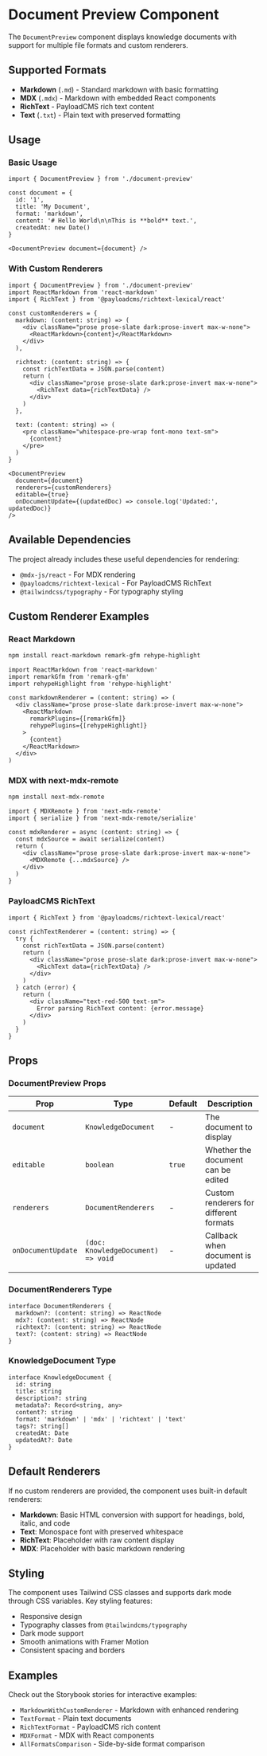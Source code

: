 # Document Preview Component

The `DocumentPreview` component displays knowledge documents with support for multiple file formats and custom renderers.

## Supported Formats

- **Markdown** (`.md`) - Standard markdown with basic formatting
- **MDX** (`.mdx`) - Markdown with embedded React components  
- **RichText** - PayloadCMS rich text content
- **Text** (`.txt`) - Plain text with preserved formatting

## Usage

### Basic Usage

```tsx
import { DocumentPreview } from './document-preview'

const document = {
  id: '1',
  title: 'My Document',
  format: 'markdown',
  content: '# Hello World\n\nThis is **bold** text.',
  createdAt: new Date()
}

<DocumentPreview document={document} />
```

### With Custom Renderers

```tsx
import { DocumentPreview } from './document-preview'
import ReactMarkdown from 'react-markdown'
import { RichText } from '@payloadcms/richtext-lexical/react'

const customRenderers = {
  markdown: (content: string) => (
    <div className="prose prose-slate dark:prose-invert max-w-none">
      <ReactMarkdown>{content}</ReactMarkdown>
    </div>
  ),
  
  richtext: (content: string) => {
    const richTextData = JSON.parse(content)
    return (
      <div className="prose prose-slate dark:prose-invert max-w-none">
        <RichText data={richTextData} />
      </div>
    )
  },
  
  text: (content: string) => (
    <pre className="whitespace-pre-wrap font-mono text-sm">
      {content}
    </pre>
  )
}

<DocumentPreview
  document={document}
  renderers={customRenderers}
  editable={true}
  onDocumentUpdate={(updatedDoc) => console.log('Updated:', updatedDoc)}
/>
```

## Available Dependencies

The project already includes these useful dependencies for rendering:

- `@mdx-js/react` - For MDX rendering
- `@payloadcms/richtext-lexical` - For PayloadCMS RichText
- `@tailwindcss/typography` - For typography styling

## Custom Renderer Examples

### React Markdown

```bash
npm install react-markdown remark-gfm rehype-highlight
```

```tsx
import ReactMarkdown from 'react-markdown'
import remarkGfm from 'remark-gfm'
import rehypeHighlight from 'rehype-highlight'

const markdownRenderer = (content: string) => (
  <div className="prose prose-slate dark:prose-invert max-w-none">
    <ReactMarkdown
      remarkPlugins={[remarkGfm]}
      rehypePlugins={[rehypeHighlight]}
    >
      {content}
    </ReactMarkdown>
  </div>
)
```

### MDX with next-mdx-remote

```bash
npm install next-mdx-remote
```

```tsx
import { MDXRemote } from 'next-mdx-remote'
import { serialize } from 'next-mdx-remote/serialize'

const mdxRenderer = async (content: string) => {
  const mdxSource = await serialize(content)
  return (
    <div className="prose prose-slate dark:prose-invert max-w-none">
      <MDXRemote {...mdxSource} />
    </div>
  )
}
```

### PayloadCMS RichText

```tsx
import { RichText } from '@payloadcms/richtext-lexical/react'

const richTextRenderer = (content: string) => {
  try {
    const richTextData = JSON.parse(content)
    return (
      <div className="prose prose-slate dark:prose-invert max-w-none">
        <RichText data={richTextData} />
      </div>
    )
  } catch (error) {
    return (
      <div className="text-red-500 text-sm">
        Error parsing RichText content: {error.message}
      </div>
    )
  }
}
```

## Props

### DocumentPreview Props

| Prop | Type | Default | Description |
|------|------|---------|-------------|
| `document` | `KnowledgeDocument` | - | The document to display |
| `editable` | `boolean` | `true` | Whether the document can be edited |
| `renderers` | `DocumentRenderers` | - | Custom renderers for different formats |
| `onDocumentUpdate` | `(doc: KnowledgeDocument) => void` | - | Callback when document is updated |

### DocumentRenderers Type

```tsx
interface DocumentRenderers {
  markdown?: (content: string) => ReactNode
  mdx?: (content: string) => ReactNode
  richtext?: (content: string) => ReactNode
  text?: (content: string) => ReactNode
}
```

### KnowledgeDocument Type

```tsx
interface KnowledgeDocument {
  id: string
  title: string
  description?: string
  metadata?: Record<string, any>
  content?: string
  format: 'markdown' | 'mdx' | 'richtext' | 'text'
  tags?: string[]
  createdAt: Date
  updatedAt?: Date
}
```

## Default Renderers

If no custom renderers are provided, the component uses built-in default renderers:

- **Markdown**: Basic HTML conversion with support for headings, bold, italic, and code
- **Text**: Monospace font with preserved whitespace
- **RichText**: Placeholder with raw content display
- **MDX**: Placeholder with basic markdown rendering

## Styling

The component uses Tailwind CSS classes and supports dark mode through CSS variables. Key styling features:

- Responsive design
- Typography classes from `@tailwindcms/typography`
- Dark mode support
- Smooth animations with Framer Motion
- Consistent spacing and borders

## Examples

Check out the Storybook stories for interactive examples:

- `MarkdownWithCustomRenderer` - Markdown with enhanced rendering
- `TextFormat` - Plain text documents
- `RichTextFormat` - PayloadCMS rich content
- `MDXFormat` - MDX with React components
- `AllFormatsComparison` - Side-by-side format comparison
